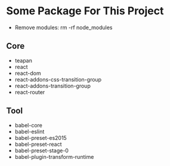 # Some Package For This Project

- Remove modules: rm -rf node_modules

## Core
- teapan
- react
- react-dom
- react-addons-css-transition-group
- react-addons-transition-group
- react-router

## Tool
- babel-core
- babel-eslint
- babel-preset-es2015
- babel-preset-react
- babel-preset-stage-0
- babel-plugin-transform-runtime